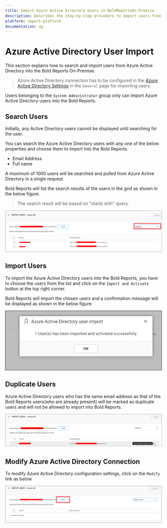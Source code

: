 ```yaml
---
title: Import Azure Active Directory Users in BoldReportsOn-Premise
description: Describes the step-by-step procedure to import users from the Azure Active Directory into the Bold Reports On-Premise.
platform: report-plaftorm
documentation: ug
---
```


# Azure Active Directory User Import

This section explains how to search and import users from Azure Active Directory into the Bold Reports On-Premise.

> Azure Active Directory connection has to be configured in the [Azure Active Directory Settings](/on-premise/settings/azure-active-directory/) in the `General` page for importing users.

Users belonging to the `System Administrator` group only can import Azure Active Directory users into the Bold Reports.

## Search Users

Initially, any Active Directory users cannot be displayed until searching for the user.

You can search the Azure Active Directory users with any one of the below properties and choose them to import into the Bold Reports.

* Email Address
* Full name

A maximum of 1000 users will be searched and pulled from Azure Active Directory in a single request.

Bold Reports will list the search results of the users in the grid as shown in the below figure.

> The search result will be based on "starts with" query.

![Import Users from Azure Active Directory Server](/static/assets/on-premise/images/manage-users-and-groups/users/import-from-azure-active-directory/Search-Azure-Active-Directory-User.png)

## Import Users

To import the Azure Active Directory users into the Bold Reports, you have to choose the users from the list and click on the `Import and Activate` button at the top right corner.

Bold Reports will import the chosen users and a confirmation message will be displayed as shown in the below figure.

![Success message after imported the Azure Active Directory users](/static/assets/on-premise/images/manage-users-and-groups/users/import-from-azure-active-directory/Azure-Active-Directory-User-imported.png)

## Duplicate Users

Azure Active Directory users who has the same  email address as that of the Bold Reports users(who are already present) will be marked as duplicate users and will not be allowed to import into Bold Reports.  

![Duplicated Azure Active Directory Users](/static/assets/on-premise/images/manage-users-and-groups/users/import-from-azure-active-directory/Duplicated-Azure-Active-Directory-Users.png)

## Modify Azure Active Directory Connection

To modify Azure Active Directory configuration settings, click on the `Modify` link as below

![Modify Azure Active Directory Configuration](/static/assets/on-premise/images/manage-users-and-groups/users/import-from-azure-active-directory/Modify-Azure-Active-Directory-Configuration.png)